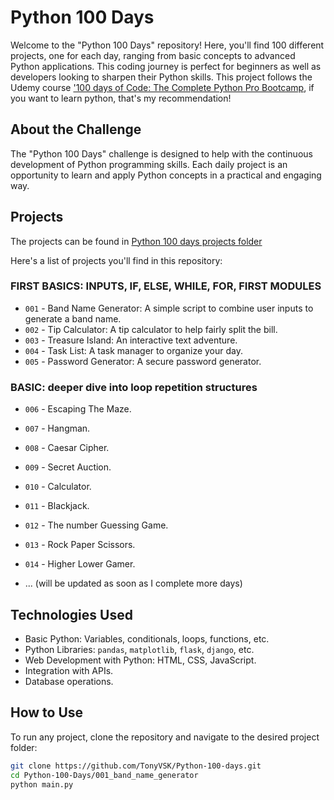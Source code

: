 # Python 100 Days

Welcome to the "Python 100 Days" repository! Here, you'll find 100 different projects, one for each day, ranging from basic concepts to advanced Python applications. This coding journey is perfect for beginners as well as developers looking to sharpen their Python skills.
This project follows the Udemy course ['100 days of Code: The Complete Python Pro Bootcamp](https://www.udemy.com/course/100-days-of-code), if you want to learn python, that's my recommendation!

## About the Challenge

The "Python 100 Days" challenge is designed to help with the continuous development of Python programming skills. Each daily project is an opportunity to learn and apply Python concepts in a practical and engaging way.

## Projects

The projects can be found in [Python 100 days projects folder](./Python%20100%20days%20projects)

Here's a list of projects you'll find in this repository:

### FIRST BASICS: INPUTS, IF, ELSE, WHILE, FOR, FIRST MODULES
- `001` - Band Name Generator: A simple script to combine user inputs to generate a band name.
- `002` - Tip Calculator: A tip calculator to help fairly split the bill.
- `003` - Treasure Island: An interactive text adventure.
- `004` - Task List: A task manager to organize your day.
- `005` - Password Generator: A secure password generator.

### BASIC: deeper dive into loop repetition structures
- `006` - Escaping The Maze.
- `007` - Hangman.
- `008` - Caesar Cipher.
- `009` - Secret Auction.
- `010` - Calculator.
- `011` - Blackjack.
- `012` - The number Guessing Game.
- `013` - Rock Paper Scissors.
- `014` - Higher Lower Gamer.

- ... (will be updated as soon as I complete more days)



## Technologies Used

- Basic Python: Variables, conditionals, loops, functions, etc.
- Python Libraries: `pandas`, `matplotlib`, `flask`, `django`, etc.
- Web Development with Python: HTML, CSS, JavaScript.
- Integration with APIs.
- Database operations.

## How to Use

To run any project, clone the repository and navigate to the desired project folder:

```bash
git clone https://github.com/TonyVSK/Python-100-days.git
cd Python-100-Days/001_band_name_generator
python main.py
